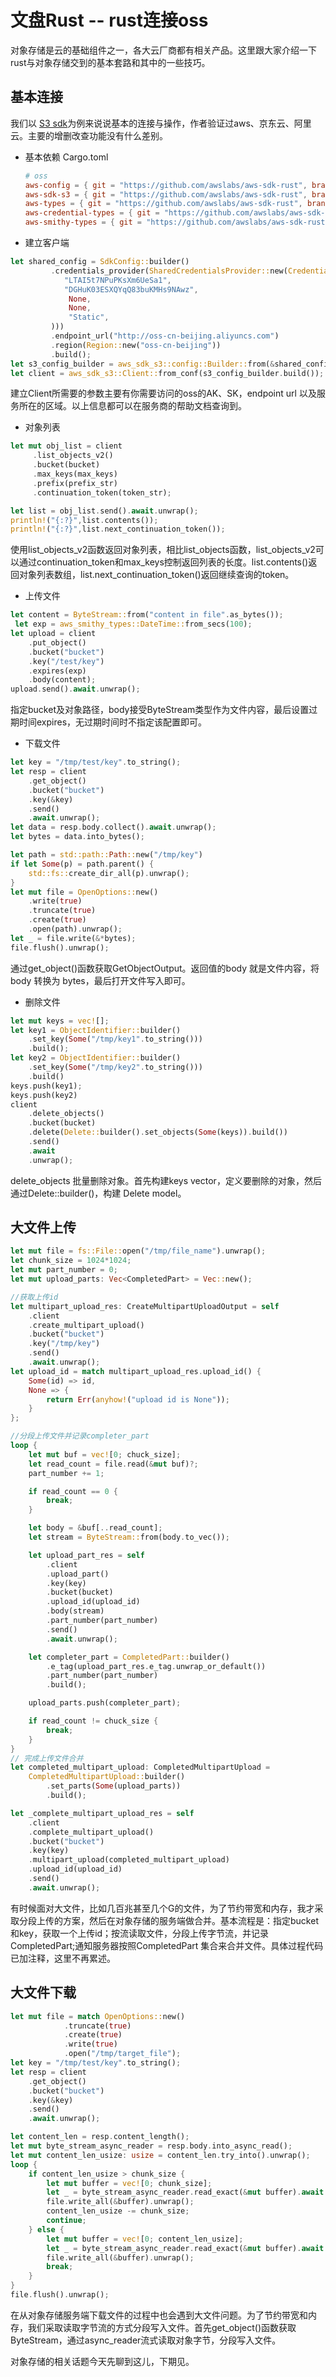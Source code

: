# 文盘Rust -- rust连接oss

对象存储是云的基础组件之一，各大云厂商都有相关产品。这里跟大家介绍一下rust与对象存储交到的基本套路和其中的一些技巧。

## 基本连接

我们以 [S3 sdk](https://github.com/awslabs/aws-sdk-rust)为例来说说基本的连接与操作，作者验证过aws、京东云、阿里云。主要的增删改查功能没有什么差别。

* 基本依赖
  Cargo.toml
  
  ``` toml
  # oss
  aws-config = { git = "https://github.com/awslabs/aws-sdk-rust", branch = "main" }
  aws-sdk-s3 = { git = "https://github.com/awslabs/aws-sdk-rust", branch = "main" }
  aws-types = { git = "https://github.com/awslabs/aws-sdk-rust", branch = "main",  feature = ["hardcoded-credentials"] }
  aws-credential-types = { git = "https://github.com/awslabs/aws-sdk-rust", branch = "main" }
  aws-smithy-types = { git = "https://github.com/awslabs/aws-sdk-rust", branch = "main" }
  ```

* 建立客户端

```rust
let shared_config = SdkConfig::builder()
         .credentials_provider(SharedCredentialsProvider::new(Credentials::new(
            "LTAI5t7NPuPKsXm6UeSa1",
            "DGHuK03ESXQYqQ83buKMHs9NAwz",
             None,
             None,
             "Static",
         )))
         .endpoint_url("http://oss-cn-beijing.aliyuncs.com")
         .region(Region::new("oss-cn-beijing"))
         .build();
let s3_config_builder = aws_sdk_s3::config::Builder::from(&shared_config);
let client = aws_sdk_s3::Client::from_conf(s3_config_builder.build());
```

建立Client所需要的参数主要有你需要访问的oss的AK、SK，endpoint url 以及服务所在的区域。以上信息都可以在服务商的帮助文档查询到。

* 对象列表

```rust
let mut obj_list = client
     .list_objects_v2()
     .bucket(bucket)
     .max_keys(max_keys)
     .prefix(prefix_str)
     .continuation_token(token_str);

let list = obj_list.send().await.unwrap();
println!("{:?}",list.contents());
println!("{:?}",list.next_continuation_token());
```

使用list_objects_v2函数返回对象列表，相比list_objects函数，list_objects_v2可以通过continuation_token和max_keys控制返回列表的长度。list.contents()返回对象列表数组，list.next_continuation_token()返回继续查询的token。

* 上传文件

```rust
let content = ByteStream::from("content in file".as_bytes());
 let exp = aws_smithy_types::DateTime::from_secs(100);
let upload = client
    .put_object()
    .bucket("bucket")
    .key("/test/key")
    .expires(exp)
    .body(content);
upload.send().await.unwrap();
```

指定bucket及对象路径，body接受ByteStream类型作为文件内容，最后设置过期时间expires，无过期时间时不指定该配置即可。

* 下载文件

```rust
let key = "/tmp/test/key".to_string();
let resp = client
    .get_object()
    .bucket("bucket")
    .key(&key)
    .send()
    .await.unwrap();
let data = resp.body.collect().await.unwrap();
let bytes = data.into_bytes();

let path = std::path::Path::new("/tmp/key")
if let Some(p) = path.parent() {
    std::fs::create_dir_all(p).unwrap();
}
let mut file = OpenOptions::new()
    .write(true)
    .truncate(true)
    .create(true)
    .open(path).unwrap();
let _ = file.write(&*bytes);
file.flush().unwrap();

```

通过get_object()函数获取GetObjectOutput。返回值的body 就是文件内容，将 body 转换为 bytes，最后打开文件写入即可。

* 删除文件

```rust
let mut keys = vec![];
let key1 = ObjectIdentifier::builder()
    .set_key(Some("/tmp/key1".to_string()))
    .build();
let key2 = ObjectIdentifier::builder()
    .set_key(Some("/tmp/key2".to_string()))
    .build()
keys.push(key1);
keys.push(key2)
client
    .delete_objects()
    .bucket(bucket)
    .delete(Delete::builder().set_objects(Some(keys)).build())
    .send()
    .await
    .unwrap();
```

delete_objects 批量删除对象。首先构建keys vector，定义要删除的对象，然后通过Delete::builder()，构建 Delete model。

## 大文件上传

```rust
let mut file = fs::File::open("/tmp/file_name").unwrap();
let chunk_size = 1024*1024;
let mut part_number = 0;
let mut upload_parts: Vec<CompletedPart> = Vec::new();

//获取上传id
let multipart_upload_res: CreateMultipartUploadOutput = self
    .client
    .create_multipart_upload()
    .bucket("bucket")
    .key("/tmp/key")
    .send()
    .await.unwrap();
let upload_id = match multipart_upload_res.upload_id() {
    Some(id) => id,
    None => {
        return Err(anyhow!("upload id is None"));
    }
};

//分段上传文件并记录completer_part
loop {
    let mut buf = vec![0; chuck_size];
    let read_count = file.read(&mut buf)?;
    part_number += 1;

    if read_count == 0 {
        break;
    }

    let body = &buf[..read_count];
    let stream = ByteStream::from(body.to_vec());

    let upload_part_res = self
        .client
        .upload_part()
        .key(key)
        .bucket(bucket)
        .upload_id(upload_id)
        .body(stream)
        .part_number(part_number)
        .send()
        .await.unwrap();

    let completer_part = CompletedPart::builder()
        .e_tag(upload_part_res.e_tag.unwrap_or_default())
        .part_number(part_number)
        .build();

    upload_parts.push(completer_part);

    if read_count != chuck_size {
        break;
    }
}
// 完成上传文件合并
let completed_multipart_upload: CompletedMultipartUpload =
    CompletedMultipartUpload::builder()
        .set_parts(Some(upload_parts))
        .build();

let _complete_multipart_upload_res = self
    .client
    .complete_multipart_upload()
    .bucket("bucket")
    .key(key)
    .multipart_upload(completed_multipart_upload)
    .upload_id(upload_id)
    .send()
    .await.unwrap();
```

有时候面对大文件，比如几百兆甚至几个G的文件，为了节约带宽和内存，我才采取分段上传的方案，然后在对象存储的服务端做合并。基本流程是：指定bucket和key，获取一个上传id；按流读取文件，分段上传字节流，并记录CompletedPart;通知服务器按照CompletedPart 集合来合并文件。具体过程代码已加注释，这里不再累述。

## 大文件下载

```rust
let mut file = match OpenOptions::new()
            .truncate(true)
            .create(true)
            .write(true)
            .open("/tmp/target_file");
let key = "/tmp/test/key".to_string();
let resp = client
    .get_object()
    .bucket("bucket")
    .key(&key)
    .send()
    .await.unwrap();

let content_len = resp.content_length();
let mut byte_stream_async_reader = resp.body.into_async_read();
let mut content_len_usize: usize = content_len.try_into().unwrap();
loop {
    if content_len_usize > chunk_size {
        let mut buffer = vec![0; chunk_size];
        let _ = byte_stream_async_reader.read_exact(&mut buffer).await.unwrap();
        file.write_all(&buffer).unwrap();
        content_len_usize -= chunk_size;
        continue;
    } else {
        let mut buffer = vec![0; content_len_usize];
        let _ = byte_stream_async_reader.read_exact(&mut buffer).await.unwrap();
        file.write_all(&buffer).unwrap();
        break;
    }
}
file.flush().unwrap();
```

在从对象存储服务端下载文件的过程中也会遇到大文件问题。为了节约带宽和内存，我们采取读取字节流的方式分段写入文件。首先get_object()函数获取ByteStream，通过async_reader流式读取对象字节，分段写入文件。

对象存储的相关话题今天先聊到这儿，下期见。